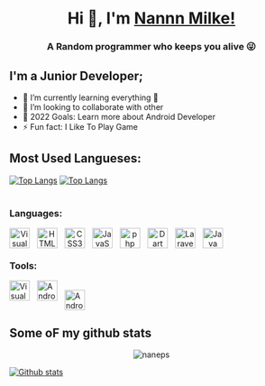 <h1 align="center"> Hi 👋, I'm <a href="https://www.instagram.com/nannn_ep/">Nannn Milke!</a></h1>
<h3 align="center">A Random programmer who keeps you alive 😜</h3>




## I'm a Junior Developer;

- 🌱 I’m currently learning everything 🤣
- 👯 I’m looking to collaborate with other 
- 🥅 2022 Goals: Learn more about Android Developer
- ⚡ Fun fact: I Like To Play Game 


## Most Used Langueses:
[![Top Langs](https://github-readme-stats.vercel.app/api/top-langs/?username=naneps&layout=compact)](https://github.com/naneps/github-readme-stats)
[![Top Langs](https://github-readme-stats.vercel.app/api/top-langs/?username=naneps&langs_count=8)](https://github.com/anuraghazra/github-readme-stats)
<br />
<br />
### Languages:
<p align="center ">
<img align="left" alt="Visual Studio Code" width="36px" src="https://miro.medium.com/max/1050/1*ilC2Aqp5sZd1wi0CopD1Hw.png" style="padding-right:10px;" />
<img align="left" alt="HTML5" width="36px" src="https://cdn.jsdelivr.net/gh/devicons/devicon/icons/html5/html5-original.svg" style="padding-right:10px;" />
<img align="left" alt="CSS3" width="36px" src="https://cdn.jsdelivr.net/gh/devicons/devicon/icons/css3/css3-original.svg" style="padding-right:10px;" />
<img align="left" alt="JavaScript" width="36px" src="https://cdn.jsdelivr.net/gh/devicons/devicon/icons/javascript/javascript-original.svg" style="padding-right:10px;" />
<img align="left" alt="php" width="36px" src="https://www.php.net/images/logos/new-php-logo.svg" style="padding-right:10px;" />
<img align="left" alt="Dart" width="36px" src="https://www.fluttericon.com/logo_dart_192px.svg" style="padding-right:10px;" />
<img align="left" alt="Laravel" width="36px" src="https://upload.wikimedia.org/wikipedia/commons/thumb/9/9a/Laravel.svg/180px-Laravel.svg.png" style="padding-right:10px;" />
<img align="left" alt="Java" width="36px" src="https://cdn.iconscout.com/icon/free/png-256/java-60-1174953.png" style="padding-right:10px;" />
 </p>

<br />
<br />

### Tools:
<img align="left" alt="Visual Studio Code" width="36px" src="https://cdn.jsdelivr.net/gh/devicons/devicon/icons/vscode/vscode-original.svg" style="padding-right:10px;" />
<img align="left" alt="Android Studio" width="36px" src="https://1.bp.blogspot.com/-LgTa-xDiknI/X4EflN56boI/AAAAAAAAPuk/24YyKnqiGkwRS9-_9suPKkfsAwO4wHYEgCLcBGAsYHQ/s0/image9.png" style="padding-right:10px;" />
<br />
<img align="left" alt="Android Studio" width="36px" src="https://cdn-icons-png.flaticon.com/512/5968/5968705.png" style="padding-right:10px;" />
<br />
<br />

## Some oF my github stats
<p align=center> <img src=https://komarev.com/ghpvc/?username=naneps alt=naneps /> </p>

[![Github stats](https://github-readme-stats.vercel.app/api?username=naneps&show_icons=true&include_all_commits=true)](https://github.com/mrizqighana/github-readme-stats)


[instagram]: "https://www.instagram.com/nannn_ep/"
